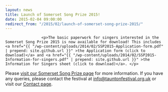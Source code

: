 ```yaml
---
layout: news
title: Launch of Somerset Song Prize 2015!
date: 2015-02-04 09:00:00
redirect_from: "/2015/02/launch-of-somerset-song-prize-2015/"
---
```

<section>

                    
                    <p>The basic paperwork for singers interested in the Somerset Song Prize 2015 is now available for download! This includes <a href="{{ "/wp-content/uploads/2014/02/SSP2015-Application-form.pdf" | prepend: site.github.url }}" >the Application form (click to download)</a> and <a href="{{ "/wp-content/uploads/2014/02/SSP2015-Information-for-singers.pdf" | prepend: site.github.url }}" >the Information for Singers sheet (click to download)</a>. </p>
<p>Please <a href="{{ "/events/music-festival/somerset-song-prize/" | prepend: site.github.url }}" title="Somerset Song Prize">visit our Somerset Song Prize page</a> for more information. If you have any queries, please contact the festival at <a href=mailto:info@tauntonfestival.org.uk>info@tauntonfestival.org.uk</a> or visit our <a href="{{ "/contact-us/" | prepend: site.github.url }}" title="Contact Us">Contact page</a>.</p>

                
</section>
